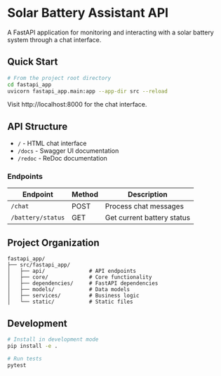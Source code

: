 # Solar Battery Assistant API

A FastAPI application for monitoring and interacting with a solar battery system through a chat interface.

## Quick Start

```bash
# From the project root directory
cd fastapi_app
uvicorn fastapi_app.main:app --app-dir src --reload
```

Visit http://localhost:8000 for the chat interface.

## API Structure

- `/` - HTML chat interface
- `/docs` - Swagger UI documentation
- `/redoc` - ReDoc documentation

### Endpoints

| Endpoint | Method | Description |
|----------|--------|-------------|
| `/chat` | POST | Process chat messages |
| `/battery/status` | GET | Get current battery status |

## Project Organization

```
fastapi_app/
├── src/fastapi_app/
│   ├── api/              # API endpoints
│   ├── core/             # Core functionality
│   ├── dependencies/     # FastAPI dependencies
│   ├── models/           # Data models
│   ├── services/         # Business logic
│   └── static/           # Static files
```

## Development

```bash
# Install in development mode
pip install -e .

# Run tests
pytest
```
